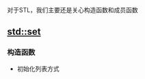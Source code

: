 
对于STL，我们主要还是关心构造函数和成员函数

## [std::set](https://en.cppreference.com/w/cpp/container/set)

### 构造函数

* 初始化列表方式
